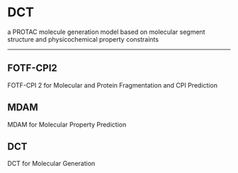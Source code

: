 # DCT
a PROTAC molecule generation model based on molecular segment structure and physicochemical property constraints

---
## FOTF-CPI2
FOTF-CPI 2 for Molecular and Protein Fragmentation and CPI Prediction

## MDAM
MDAM for Molecular Property Prediction

## DCT
DCT for Molecular Generation
